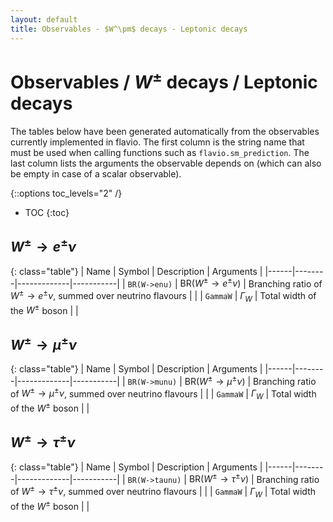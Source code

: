 ```yaml
---
layout: default
title: Observables - $W^\pm$ decays - Leptonic decays
---
```


# Observables / $W^\pm$ decays / Leptonic decays



The tables below have been generated automatically from the observables currently
implemented in flavio. The first column is the string name that must  be used
when calling functions such as `flavio.sm_prediction`. The last column lists
the arguments the observable depends on (which can also be empty in case of
a scalar observable).



{::options toc_levels="2" /}

* TOC
{:toc}

## $W^\pm\to  e^\pm\nu$

{: class="table"}
| Name | Symbol | Description | Arguments |
|------|--------|-------------|-----------|
| `BR(W->enu)` | $\text{BR}(W^\pm\to  e^\pm\nu)$ | Branching ratio of $W^\pm\to  e^\pm\nu$, summed over neutrino flavours |  |
| `GammaW` | $\Gamma_W$ | Total width of the $W^\pm$ boson |  |


## $W^\pm\to \mu^\pm\nu$

{: class="table"}
| Name | Symbol | Description | Arguments |
|------|--------|-------------|-----------|
| `BR(W->munu)` | $\text{BR}(W^\pm\to \mu^\pm\nu)$ | Branching ratio of $W^\pm\to \mu^\pm\nu$, summed over neutrino flavours |  |
| `GammaW` | $\Gamma_W$ | Total width of the $W^\pm$ boson |  |


## $W^\pm\to \tau^\pm\nu$

{: class="table"}
| Name | Symbol | Description | Arguments |
|------|--------|-------------|-----------|
| `BR(W->taunu)` | $\text{BR}(W^\pm\to \tau^\pm\nu)$ | Branching ratio of $W^\pm\to \tau^\pm\nu$, summed over neutrino flavours |  |
| `GammaW` | $\Gamma_W$ | Total width of the $W^\pm$ boson |  |



